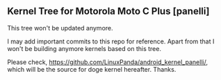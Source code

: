 ## Kernel Tree for Motorola Moto C Plus [panelli]

This tree won't be updated anymore.

I may add important commits to this repo for reference. Apart from that I won't be building anymore kernels based on this tree.

Please check, https://github.com/LinuxPanda/android_kernel_panelli/, which will be the source for doge kernel hereafter. Thanks.
